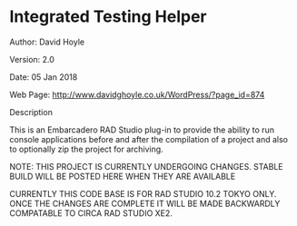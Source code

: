 # Integrated Testing Helper

Author:   David Hoyle

Version:  2.0

Date:     05 Jan 2018

Web Page: http://www.davidghoyle.co.uk/WordPress/?page_id=874



Description

This is an Embarcadero RAD Studio plug-in to provide the ability to run console applications before and
after the compilation of a project and also to optionally zip the project for archiving.

NOTE: THIS PROJECT IS CURRENTLY UNDERGOING CHANGES.
STABLE BUILD WILL BE POSTED HERE WHEN THEY ARE AVAILABLE

CURRENTLY THIS CODE BASE IS FOR RAD STUDIO 10.2 TOKYO ONLY.
ONCE THE CHANGES ARE COMPLETE IT WILL BE MADE BACKWARDLY COMPATABLE TO CIRCA RAD STUDIO XE2.

